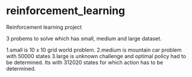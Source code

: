 # reinforcement_learning
Reinforcement learning project

3 probems to solve which has small, medium and large dataset.

1.small is 10 x 10 grid world problem.
2.medium is mountain car problem with 50000 states
3.large is unknown challenge and optimal policy had to be determined. Its with 312020 states for which action has to be determined.
